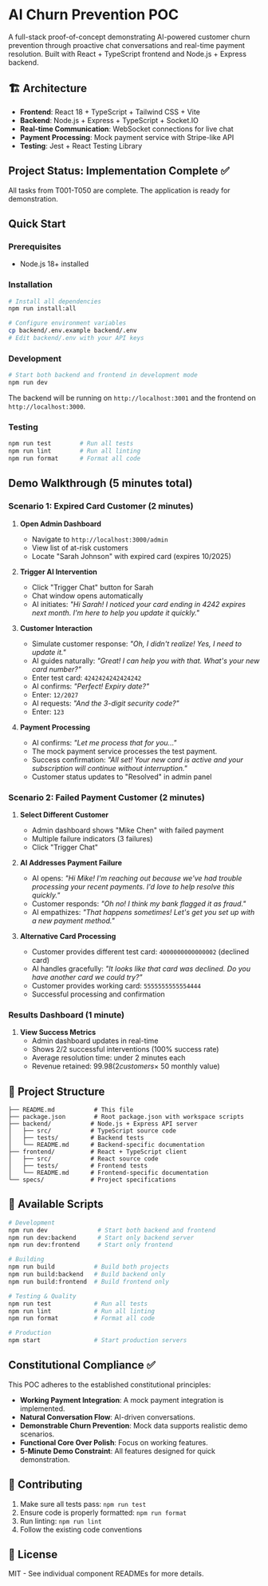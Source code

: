 # AI Churn Prevention POC

A full-stack proof-of-concept demonstrating AI-powered customer churn prevention through proactive chat conversations and real-time payment resolution. Built with React + TypeScript frontend and Node.js + Express backend.

## 🏗️ Architecture

- **Frontend**: React 18 + TypeScript + Tailwind CSS + Vite
- **Backend**: Node.js + Express + TypeScript + Socket.IO
- **Real-time Communication**: WebSocket connections for live chat
- **Payment Processing**: Mock payment service with Stripe-like API
- **Testing**: Jest + React Testing Library

## Project Status: Implementation Complete ✅

All tasks from T001-T050 are complete. The application is ready for demonstration.

## Quick Start

### Prerequisites
- Node.js 18+ installed

### Installation
```bash
# Install all dependencies
npm run install:all

# Configure environment variables
cp backend/.env.example backend/.env
# Edit backend/.env with your API keys
```

### Development
```bash
# Start both backend and frontend in development mode
npm run dev
```
The backend will be running on `http://localhost:3001` and the frontend on `http://localhost:3000`.

### Testing
```bash
npm run test        # Run all tests
npm run lint        # Run all linting
npm run format      # Format all code
```

## Demo Walkthrough (5 minutes total)

### Scenario 1: Expired Card Customer (2 minutes)
1. **Open Admin Dashboard**
   - Navigate to `http://localhost:3000/admin`
   - View list of at-risk customers
   - Locate "Sarah Johnson" with expired card (expires 10/2025)

2. **Trigger AI Intervention**
   - Click "Trigger Chat" button for Sarah
   - Chat window opens automatically
   - AI initiates: *"Hi Sarah! I noticed your card ending in 4242 expires next month. I'm here to help you update it quickly."*

3. **Customer Interaction**
   - Simulate customer response: *"Oh, I didn't realize! Yes, I need to update it."*
   - AI guides naturally: *"Great! I can help you with that. What's your new card number?"*
   - Enter test card: `4242424242424242`
   - AI confirms: *"Perfect! Expiry date?"*
   - Enter: `12/2027`
   - AI requests: *"And the 3-digit security code?"*
   - Enter: `123`

4. **Payment Processing**
   - AI confirms: *"Let me process that for you..."*
   - The mock payment service processes the test payment.
   - Success confirmation: *"All set! Your new card is active and your subscription will continue without interruption."*
   - Customer status updates to "Resolved" in admin panel

### Scenario 2: Failed Payment Customer (2 minutes)
1. **Select Different Customer**
   - Admin dashboard shows "Mike Chen" with failed payment
   - Multiple failure indicators (3 failures)
   - Click "Trigger Chat"

2. **AI Addresses Payment Failure**
   - AI opens: *"Hi Mike! I'm reaching out because we've had trouble processing your recent payments. I'd love to help resolve this quickly."*
   - Customer responds: *"Oh no! I think my bank flagged it as fraud."*
   - AI empathizes: *"That happens sometimes! Let's get you set up with a new payment method."*

3. **Alternative Card Processing**
   - Customer provides different test card: `4000000000000002` (declined card)
   - AI handles gracefully: *"It looks like that card was declined. Do you have another card we could try?"*
   - Customer provides working card: `5555555555554444`
   - Successful processing and confirmation

### Results Dashboard (1 minute)
1. **View Success Metrics**
   - Admin dashboard updates in real-time
   - Shows 2/2 successful interventions (100% success rate)
   - Average resolution time: under 2 minutes each
   - Revenue retained: $99.98 (2 customers × ~$50 monthly value)

## 📁 Project Structure

```
├── README.md           # This file
├── package.json        # Root package.json with workspace scripts
├── backend/           # Node.js + Express API server
│   ├── src/           # TypeScript source code
│   ├── tests/         # Backend tests
│   └── README.md      # Backend-specific documentation
├── frontend/          # React + TypeScript client
│   ├── src/           # React source code
│   ├── tests/         # Frontend tests
│   └── README.md      # Frontend-specific documentation
└── specs/             # Project specifications
```

## 🔧 Available Scripts

```bash
# Development
npm run dev              # Start both backend and frontend
npm run dev:backend      # Start only backend server
npm run dev:frontend     # Start only frontend

# Building
npm run build           # Build both projects
npm run build:backend   # Build backend only
npm run build:frontend  # Build frontend only

# Testing & Quality
npm run test            # Run all tests
npm run lint            # Run all linting
npm run format          # Format all code

# Production
npm start               # Start production servers
```

## Constitutional Compliance ✅

This POC adheres to the established constitutional principles:
- **Working Payment Integration**: A mock payment integration is implemented.
- **Natural Conversation Flow**: AI-driven conversations.
- **Demonstrable Churn Prevention**: Mock data supports realistic demo scenarios.
- **Functional Core Over Polish**: Focus on working features.
- **5-Minute Demo Constraint**: All features designed for quick demonstration.

## 🤝 Contributing

1. Make sure all tests pass: `npm run test`
2. Ensure code is properly formatted: `npm run format`
3. Run linting: `npm run lint`
4. Follow the existing code conventions

## 📄 License

MIT - See individual component READMEs for more details.